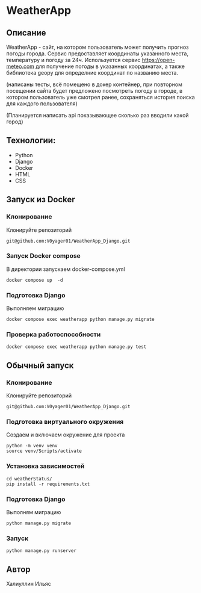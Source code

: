# WeatherApp
## Описание
WeatherApp - сайт, на котором пользователь может получить прогноз погоды города.
Сервис предоставляет координаты указанного места, температуру и погоду за 24ч.
Используется сервис https://open-meteo.com для получение погоды в указанных координатах, а также библиотека geopy для определние координат по названию места. 

(написаны тесты, всё помещено в докер контейнер, при повторном посещении сайта будет предложено посмотреть погоду в городе, в котором пользователь уже смотрел ранее, сохраняться история поиска для каждого пользователя)

(Планируется написать api показывающее сколько раз вводили какой город)
## Технологии:
* Python
* Django
* Docker
* HTML
* CSS

## Запуcк из Docker 
### Клонирование
Клонируйте репозиторий
```
git@github.com:V0yager01/WeatherApp_Django.git
```
### Запуск Docker compose 
В директории запускаем docker-compose.yml
```
docker compose up  -d
```
### Подготовка Django
Выполняeм миграцию
```
docker compose exec weatherapp python manage.py migrate
```
### Проверка работоспособности 
```
docker compose exec weatherapp python manage.py test
```

## Обычный запуск
### Клонирование
Клонируйте репозиторий
```
git@github.com:V0yager01/WeatherApp_Django.git
```
### Подготовка виртуального окружения
Создаем и включаем окружение для проекта
```
python -m venv venv
source venv/Scripts/activate
```
### Установка зависимостей
```
cd weatherStatus/
pip install -r requirements.txt
```
### Подготовка Django
Выполням миграцию
```
python manage.py migrate
```
### Запуск
```
python manage.py runserver
```

## Автор
Халиуллин Ильяс

